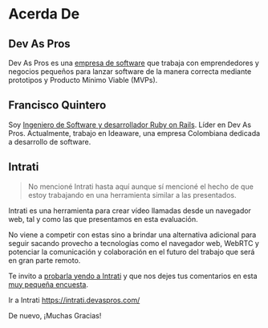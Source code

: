 # Acerda De

## Dev As Pros

Dev As Pros es una [empresa de software](https://www.devaspros.com/) que trabaja con emprendedores y negocios pequeños para lanzar software de la manera correcta mediante prototipos y Producto Mínimo Viable (MVPs).

## Francisco Quintero

Soy [Ingeniero de Software y desarrollador Ruby on Rails](https://www.franciscoquintero.com/). Líder en Dev As Pros. Actualmente, trabajo en Ideaware, una empresa Colombiana dedicada a desarrollo de software.

## Intrati

> No mencioné Intrati hasta aquí aunque sí mencioné el hecho de que estoy trabajando en una herramienta similar a las presentados.

Intrati es una herramienta para crear vídeo llamadas desde un navegador web, tal y como las que presentamos en esta evaluación.

No viene a competir con estas sino a brindar una alternativa adicional para seguir sacando provecho a tecnologías como el navegador web, WebRTC y potenciar la comunicación y colaboración en el futuro del trabajo que será en gran parte remoto.

Te invito a [probarla yendo a Intrati](https://intrati.devaspros.com/) y que nos dejes tus comentarios en esta [muy pequeña encuesta](https://devasprosintrati.typeform.com/to/K9BJok).

Ir a Intrati https://intrati.devaspros.com/

De nuevo, ¡Muchas Gracias!

